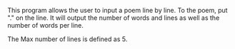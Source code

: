 This program allows the user to input a poem line by line.
To the poem, put "." on the line. It will output the number of words and lines
as well as the number of words per line.

The Max number of lines is defined as 5.
